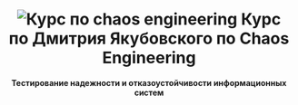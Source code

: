 <h1 align="center">
  <img src="https://avatars.githubusercontent.com/u/111044530?s=200&v=4" alt="Курс по chaos engineering">
  Курс по Дмитрия Якубовского по Chaos Engineering
</h1>

<center>
  
**Тестирование надежности и отказоустойчивости информационных систем**

</center>
